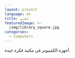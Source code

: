 ```yaml
---
layout: project
language: en
title: لقبي
featuredImage: >-
  /img/library_square.jpg
categories:
  - Computers
---
```


أجهزة الكمبيوتر في مكتبة فكرة جيدة.
